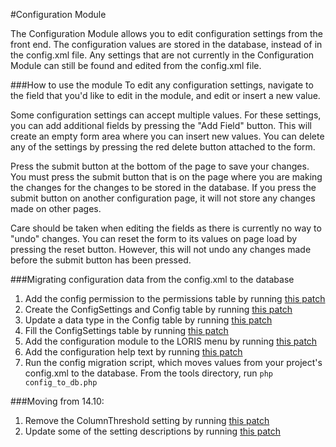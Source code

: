 #Configuration Module

The Configuration Module allows you to edit configuration settings from the front end. The configuration values are stored in the database, instead of in the config.xml file. Any settings that are not currently in the Configuration Module can still be found and edited from the config.xml file.

###How to use the module
To edit any configuration settings, navigate to the field that you'd like to edit in the module, and edit or insert a new value.

Some configuration settings can accept multiple values. For these settings, you can add additional fields by pressing the "Add Field" button. This will create an empty form area where you can insert new values. You can delete any of the settings by pressing the red delete button attached to the form.

Press the submit button at the bottom of the page to save your changes. You must press the submit button that is on the page where you are making the changes for the changes to be stored in the database. If you press the submit button on another configuration page, it will not store any changes made on other pages.

Care should be taken when editing the fields as there is currently no way to "undo" changes. You can reset the form to its values on page load by pressing the reset button. However, this will not undo any changes made before the submit button has been pressed.

###Migrating configuration data from the config.xml to the database
1. Add the config permission to the permissions table by running [this patch](https://github.com/aces/Loris/blob/master/SQL/Archive/Pre-14.10/2014-08-20-Config_Permissions.sql)
2. Create the ConfigSettings and Config table by running [this patch](https://github.com/aces/Loris/blob/master/SQL/Archive/Pre-14.10/2014-08-29-ConfigSettings.sql)
3. Update a data type in the Config table by running [this patch](https://github.com/aces/Loris/blob/master/SQL/Archive/Pre-14.10/2014-09-24-Config_Value_Datatype.sql)
4. Fill the ConfigSettings table by running [this patch](https://github.com/aces/Loris/blob/master/SQL/Archive/Pre-14.10/2014-09-25-ConfigToDB.sql)
5. Add the configuration module to the LORIS menu by running [this patch](https://github.com/aces/Loris/blob/master/SQL/Archive/Pre-14.10/2014-10-02-ConfigMenu.sql)
6. Add the configuration help text by running [this patch](https://github.com/aces/Loris/blob/master/SQL/Archive/Pre-14.10/2014-10-15-ConfigHelp.sql)
7. Run the config migration script, which moves values from your project's config.xml to the database. From the tools directory, run `php config_to_db.php`

###Moving from 14.10:
1. Remove the ColumnThreshold setting by running [this patch](https://github.com/aces/Loris/blob/master/SQL/2014-10-24-RemoveColumnThreshold.sql)
1. Update some of the setting descriptions by running [this patch](https://github.com/aces/Loris/blob/master/SQL/2014-10-24-UpdateConfigDescriptions.sql)
